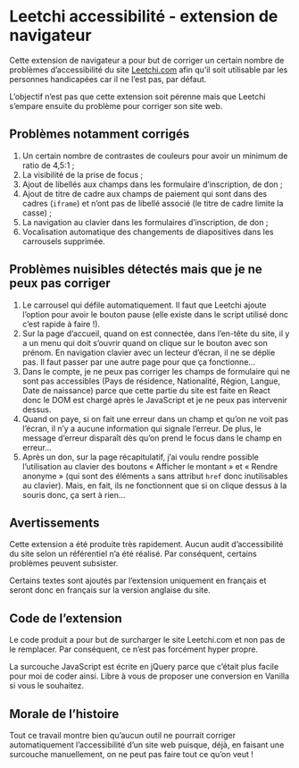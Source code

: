 # Leetchi accessibilité - extension de navigateur

Cette extension de navigateur a pour but de corriger un certain nombre de problèmes d’accessibilité du site [Leetchi.com](https://www.leetchi.com/) afin qu’il soit utilisable par les personnes handicapées car il ne l’est pas, par défaut.

L’objectif n’est pas que cette extension soit pérenne mais que Leetchi s’empare ensuite du problème pour corriger son site web.

## Problèmes notamment corrigés

1. Un certain nombre de contrastes de couleurs pour avoir un minimum de ratio de 4,5:1 ;
1. La visibilité de la prise de focus ;
1. Ajout de libellés aux champs dans les formulaire d’inscription, de don ;
1. Ajout de titre de cadre aux champs de paiement qui sont dans des cadres (`iframe`) et n’ont pas de libellé associé (le titre de cadre limite la casse) ;
1. La navigation au clavier dans les formulaires d’inscription, de don ;
1. Vocalisation automatique des changements de diapositives dans les carrousels supprimée.

## Problèmes nuisibles détectés mais que je ne peux pas corriger

1. Le carrousel qui défile automatiquement. Il faut que Leetchi ajoute l’option pour avoir le bouton pause (elle existe dans le script utilisé donc c’est rapide à faire !).
1. Sur la page d’accueil, quand on est connectée, dans l’en-tête du site, il y a un menu qui doit s’ouvrir quand on clique sur le bouton avec son prénom. En navigation clavier avec un lecteur d’écran, il ne se déplie pas. Il faut passer par une autre page pour que ça fonctionne…
1. Dans le compte, je ne peux pas corriger les champs de formulaire qui ne sont pas accessibles (Pays de résidence, Nationalité, Région, Langue, Date de naissance) parce que cette partie du site est faite en React donc le DOM est chargé après le JavaScript et je ne peux pas intervenir dessus.
1. Quand on paye, si on fait une erreur dans un champ et qu’on ne voit pas l’écran, il n’y a aucune information qui signale l’erreur. De plus, le message d’erreur disparaît dès qu’on prend le focus dans le champ en erreur…
1. Après un don, sur la page récapitulatif, j’ai voulu rendre possible l’utilisation au clavier des boutons « Afficher le montant » et « Rendre anonyme » (qui sont des éléments `a` sans attribut `href` donc inutilisables au clavier). Mais, en fait, ils ne fonctionnent que si on clique dessus à la souris donc, ça sert à rien…

## Avertissements

Cette extension a été produite très rapidement. Aucun audit d’accessibilité du site selon un référentiel n’a été réalisé. Par conséquent, certains problèmes peuvent subsister.

Certains textes sont ajoutés par l’extension uniquement en français et seront donc en français sur la version anglaise du site.

## Code de l’extension

Le code produit a pour but de surcharger le site Leetchi.com et non pas de le remplacer. Par conséquent, ce n’est pas forcément hyper propre.

La surcouche JavaScript est écrite en jQuery parce que c’était plus facile pour moi de coder ainsi. Libre à vous de proposer une conversion en Vanilla si vous le souhaitez.

## Morale de l’histoire

Tout ce travail montre bien qu’aucun outil ne pourrait corriger automatiquement l’accessibilité d’un site web puisque, déjà, en faisant une surcouche manuellement, on ne peut pas faire tout ce qu’on veut !
